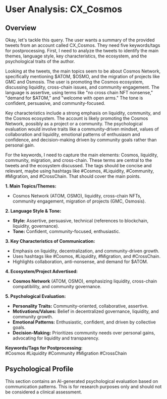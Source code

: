 # User Analysis: CX_Cosmos

## Overview

<think>
Okay, let's tackle this query. The user wants a summary of the provided tweets from an account called CX_Cosmos. They need five keywords/tags for postprocessing. First, I need to analyze the tweets to identify the main themes, language style, key characteristics, the ecosystem, and the psychological traits of the author.

Looking at the tweets, the main topics seem to be about Cosmos Network, specifically mentioning $ATOM, $OSMO, and the migration of projects like GMC and Osmosis. The user is promoting the Cosmos ecosystem, discussing liquidity, cross-chain issues, and community engagement. The language is assertive, using terms like "no cross chain NFT nonsense," "demand for $ATOM," and "welcome with open arms." The tone is confident, persuasive, and community-focused.

Key characteristics include a strong emphasis on liquidity, community, and the Cosmos ecosystem. The account is likely promoting the Cosmos Network, possibly as a project or a community. The psychological evaluation would involve traits like a community-driven mindset, values of collaboration and liquidity, emotional patterns of enthusiasm and confidence, and decision-making driven by community goals rather than personal gain.

For the keywords, I need to capture the main elements: Cosmos, liquidity, community, migration, and cross-chain. These terms are central to the tweets and the ecosystem discussed. The tags should be concise and relevant, maybe using hashtags like #Cosmos, #Liquidity, #Community, #Migration, and #CrossChain. That should cover the main points.
</think>

**1. Main Topics/Themes:**  
- Cosmos Network (ATOM, OSMO), liquidity, cross-chain NFTs, community engagement, migration of projects (GMC, Osmosis).  

**2. Language Style & Tone:**  
- **Style:** Assertive, persuasive, technical (references to blockchain, liquidity, governance).  
- **Tone:** Confident, community-focused, enthusiastic.  

**3. Key Characteristics of Communication:**  
- Emphasis on liquidity, decentralization, and community-driven growth.  
- Uses hashtags like #Cosmos, #Liquidity, #Migration, and #CrossChain.  
- Highlights collaboration, anti-nonsense, and demand for $ATOM.  

**4. Ecosystem/Project Advertised:**  
- **Cosmos Network** (ATOM, OSMO), emphasizing liquidity, cross-chain compatibility, and community governance.  

**5. Psychological Evaluation:**  
- **Personality Traits:** Community-oriented, collaborative, assertive.  
- **Motivations/Values:** Belief in decentralized governance, liquidity, and community growth.  
- **Emotional Patterns:** Enthusiastic, confident, and driven by collective goals.  
- **Decision-Making:** Prioritizes community needs over personal gains, advocating for liquidity and transparency.  

**Keywords/Tags for Postprocessing:**  
#Cosmos #Liquidity #Community #Migration #CrossChain

## Psychological Profile

This section contains an AI-generated psychological evaluation based on communication patterns. This is for research purposes only and should not be considered a clinical assessment.